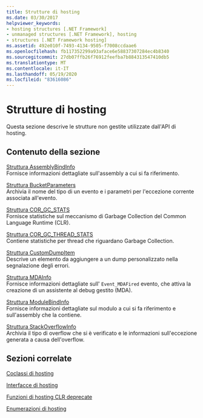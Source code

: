 ```yaml
---
title: Strutture di hosting
ms.date: 03/30/2017
helpviewer_keywords:
- hosting structures [.NET Framework]
- unmanaged structures [.NET Framework], hosting
- structures [.NET Framework hosting]
ms.assetid: 492e010f-7493-4134-9505-f7008ccdaae6
ms.openlocfilehash: fb117352299a93aface6e58837307284ec4b8340
ms.sourcegitcommit: 27db07ffb26f76912feefba7b884313547410db5
ms.translationtype: MT
ms.contentlocale: it-IT
ms.lasthandoff: 05/19/2020
ms.locfileid: "83616086"
---
```

# <a name="hosting-structures"></a>Strutture di hosting
Questa sezione descrive le strutture non gestite utilizzate dall'API di hosting.  
  
## <a name="in-this-section"></a>Contenuto della sezione  
 [Struttura AssemblyBindInfo](assemblybindinfo-structure.md)  
 Fornisce informazioni dettagliate sull'assembly a cui si fa riferimento.  
  
 [Struttura BucketParameters](bucketparameters-structure.md)  
 Archivia il nome del tipo di un evento e i parametri per l'eccezione corrente associata all'evento.  
  
 [Struttura COR_GC_STATS](cor-gc-stats-structure.md)  
 Fornisce statistiche sul meccanismo di Garbage Collection del Common Language Runtime (CLR).  
  
 [Struttura COR_GC_THREAD_STATS](cor-gc-thread-stats-structure.md)  
 Contiene statistiche per thread che riguardano Garbage Collection.  
  
 [Struttura CustomDumpItem](customdumpitem-structure.md)  
 Descrive un elemento da aggiungere a un dump personalizzato nella segnalazione degli errori.  
  
 [Struttura MDAInfo](mdainfo-structure.md)  
 Fornisce informazioni dettagliate sull' `Event_MDAFired` evento, che attiva la creazione di un assistente al debug gestito (MDA).  
  
 [Struttura ModuleBindInfo](modulebindinfo-structure.md)  
 Fornisce informazioni dettagliate sul modulo a cui si fa riferimento e sull'assembly che la contiene.  
  
 [Struttura StackOverflowInfo](stackoverflowinfo-structure.md)  
 Archivia il tipo di overflow che si è verificato e le informazioni sull'eccezione generata a causa dell'overflow.  
  
## <a name="related-sections"></a>Sezioni correlate  
 [Coclassi di hosting](hosting-coclasses.md)  
  
 [Interfacce di hosting](hosting-interfaces.md)  
  
 [Funzioni di hosting CLR deprecate](deprecated-clr-hosting-functions.md)  
  
 [Enumerazioni di hosting](hosting-enumerations.md)
